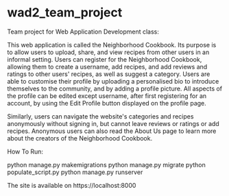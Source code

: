 # wad2_team_project
Team project for Web Application Development class:

This web application is called the Neighborhood Cookbook.
Its purpose is to allow users to upload, share, and view recipes from other users in an informal setting.
Users can register for the Neighborhood Cookbook, allowing them to create a username, add recipes,
and add reviews and ratings to other users' recipes, as well as suggest a category. Users are able
to customise their profile by uploading a personalised bio to introduce themselves to the community,
and by adding a profile picture. All aspects of the profile can be edited except username, after first registering
for an account, by using the Edit Profile button displayed on the profile page.

Similarly, users can navigate the website's categories and recipes anonymously without signing in, but
cannot leave reviews or ratings or add recipes. Anonymous users can also read the About Us page
to learn more about the creators of the Neighborhood Cookbook.

How To Run:

python manage.py makemigrations
python manage.py migrate
python populate_script.py
python manage.py runserver

The site is available on https://localhost:8000

